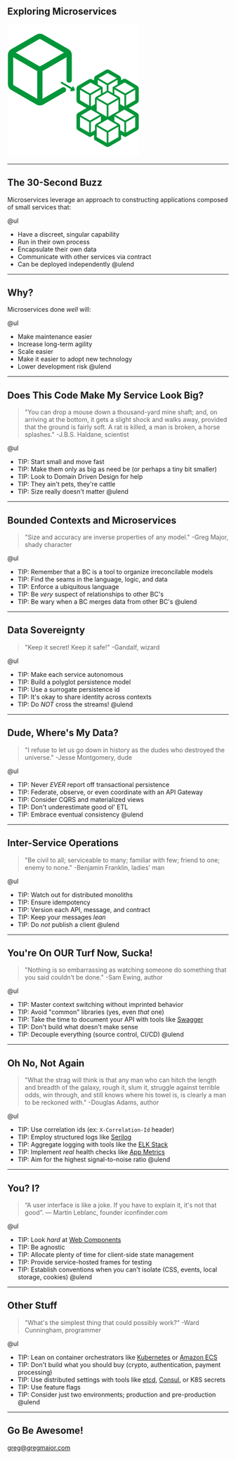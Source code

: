 ## Exploring Microservices
![Microservices](assets/images/microservices.png)

---

## The 30-Second Buzz

Microservices leverage an approach to constructing applications composed of small services that:

@ul
- Have a discreet, singular capability
- Run in their own process
- Encapsulate their own data
- Communicate with other services via contract
- Can be deployed independently
@ulend

---

## Why?

Microservices done _well_ will:

@ul
- Make maintenance easier
- Increase long-term agility
- Scale easier
- Make it easier to adopt new technology
- Lower development risk
@ulend

---

## Does This Code Make My Service Look Big?

<blockquote>"You can drop a mouse down a thousand-yard mine shaft; and, on arriving at the bottom, it gets a slight shock and walks away, provided that the ground is fairly soft. A rat is killed, a man is broken, a horse splashes." -J.B.S. Haldane, scientist</blockquote>

@ul
- TIP: Start small and move fast
- TIP: Make them only as big as need be (or perhaps a tiny bit smaller)
- TIP: Look to Domain Driven Design for help
- TIP: They ain't pets, they're cattle
- TIP: Size really doesn't matter
@ulend

---

## Bounded Contexts and Microservices

<blockquote>"Size and accuracy are inverse properties of any model." -Greg Major, shady character</blockquote>

@ul
- TIP: Remember that a BC is a tool to organize irreconcilable models
- TIP: Find the seams in the language, logic, and data
- TIP: Enforce a ubiquitous language
- TIP: Be _very_ suspect of relationships to other BC's
- TIP: Be wary when a BC merges data from other BC's
@ulend

---

## Data Sovereignty

<blockquote>"Keep it secret! Keep it safe!" -Gandalf, wizard</blockquote>

@ul
- TIP: Make each service autonomous
- TIP: Build a polyglot persistence model
- TIP: Use a surrogate persistence id
- TIP: It's okay to share identity across contexts
- TIP: Do *NOT* cross the streams!
@ulend

---

## Dude, Where's My Data?

<blockquote>"I refuse to let us go down in history as the dudes who destroyed the universe." -Jesse Montgomery, dude</blockquote>

@ul
- TIP: Never *EVER* report off transactional persistence
- TIP: Federate, observe, or even coordinate with an API Gateway
- TIP: Consider CQRS and materialized views
- TIP: Don't underestimate good ol' ETL
- TIP: Embrace eventual consistency
@ulend

---

## Inter-Service Operations

<blockquote>"Be civil to all; serviceable to many; familiar with few; friend to one; enemy to none." -Benjamin Franklin, ladies' man</blockquote>

@ul
- TIP: Watch out for distributed monoliths
- TIP: Ensure idempotency
- TIP: Version each API, message, and contract
- TIP: Keep your messages _lean_
- TIP: Do *not* publish a client
@ulend

---

## You're On OUR Turf Now, Sucka!

<blockquote>"Nothing is so embarrassing as watching someone do something that you said couldn’t be done." -Sam Ewing, author</blockquote>

@ul
- TIP: Master context switching without imprinted behavior
- TIP: Avoid "common" libraries (yes, even _that_ one)
- TIP: Take the time to document your API with tools like [Swagger](https://swagger.io/)
- TIP: Don't build what doesn't make sense
- TIP: Decouple everything (source control, CI/CD)
@ulend

---

## Oh No, Not Again

<blockquote>"What the strag will think is that any man who can hitch the length and breadth of the galaxy, rough it, slum it, struggle against terrible odds, win through, and still knows where his towel is, is clearly a man to be reckoned with." -Douglas Adams, author</blockquote>

@ul
- TIP: Use correlation ids (ex: `X-Correlation-Id` header)
- TIP: Employ structured logs like [Serilog](https://serilog.net/)
- TIP: Aggregate logging with tools like the [ELK Stack](https://www.elastic.co/elk-stack)
- TIP: Implement _real_ health checks like [App Metrics](https://www.app-metrics.io/)
- TIP: Aim for the highest signal-to-noise ratio
@ulend

---

## You? I?

<blockquote>“A user interface is like a joke. If you have to explain it, it's not that good”. — Martin Leblanc, founder iconfinder.com</blockquote>

@ul
- TIP: Look _hard_ at [Web Components](https://www.webcomponents.org/)
- TIP: Be agnostic
- TIP: Allocate plenty of time for client-side state management
- TIP: Provide service-hosted frames for testing
- TIP: Establish conventions when you can't isolate (CSS, events, local storage, cookies)
@ulend

---

## Other Stuff

<blockquote>"What's the simplest thing that could possibly work?" -Ward Cunningham, programmer</blockquote>

@ul
- TIP: Lean on container orchestrators like [Kubernetes](https://kubernetes.io/) or [Amazon ECS](https://aws.amazon.com/ecs/)
- TIP: Don't build what you should buy (crypto, authentication, payment processing)
- TIP: Use distributed settings with tools like [etcd](https://coreos.com/etcd/), [Consul](https://www.consul.io/), or K8S secrets
- TIP: Use feature flags
- TIP: Consider just two environments; production and pre-production
@ulend

---

## Go Be Awesome!

greg@gregmajor.com